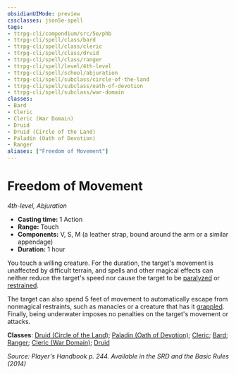```yaml
---
obsidianUIMode: preview
cssclasses: json5e-spell
tags:
- ttrpg-cli/compendium/src/5e/phb
- ttrpg-cli/spell/class/bard
- ttrpg-cli/spell/class/cleric
- ttrpg-cli/spell/class/druid
- ttrpg-cli/spell/class/ranger
- ttrpg-cli/spell/level/4th-level
- ttrpg-cli/spell/school/abjuration
- ttrpg-cli/spell/subclass/circle-of-the-land
- ttrpg-cli/spell/subclass/oath-of-devotion
- ttrpg-cli/spell/subclass/war-domain
classes:
- Bard
- Cleric
- Cleric (War Domain)
- Druid
- Druid (Circle of the Land)
- Paladin (Oath of Devotion)
- Ranger
aliases: ["Freedom of Movement"]
---
```

# Freedom of Movement
*4th-level, Abjuration*  


- **Casting time:** 1 Action
- **Range:** Touch
- **Components:** V, S, M (a leather strap, bound around the arm or a similar appendage)
- **Duration:** 1 hour

You touch a willing creature. For the duration, the target's movement is unaffected by difficult terrain, and spells and other magical effects can neither reduce the target's speed nor cause the target to be [paralyzed](3-Mechanics/CLI/rules/conditions.md#Paralyzed) or [restrained](3-Mechanics/CLI/rules/conditions.md#Restrained).

The target can also spend 5 feet of movement to automatically escape from nonmagical restraints, such as manacles or a creature that has it [grappled](3-Mechanics/CLI/rules/conditions.md#Grappled). Finally, being underwater imposes no penalties on the target's movement or attacks.

**Classes**: [Druid (Circle of the Land)](3-Mechanics/CLI/lists/list-spells-classes-druid-circle-of-the-land.md); [Paladin (Oath of Devotion)](3-Mechanics/CLI/lists/list-spells-classes-paladin-oath-of-devotion.md); [Cleric](3-Mechanics/CLI/lists/list-spells-classes-cleric.md); [Bard](3-Mechanics/CLI/lists/list-spells-classes-bard.md); [Ranger](3-Mechanics/CLI/lists/list-spells-classes-ranger.md); [Cleric (War Domain)](3-Mechanics/CLI/lists/list-spells-classes-cleric-war-domain.md); [Druid](3-Mechanics/CLI/lists/list-spells-classes-druid.md)

*Source: Player's Handbook p. 244. Available in the <span title='Systems Reference Document (5.1)'>SRD</span> and the Basic Rules (2014)*